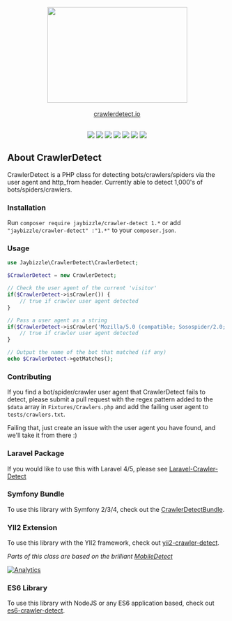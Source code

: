 <p align="center"><a href="http://crawlerdetect.io/" target="_blank"><img src="https://cloud.githubusercontent.com/assets/340752/23082173/1bd1a396-f550-11e6-8aba-4d3c75edea2f.png" width="321" height="219" /></a><br><br>
<a href="http://crawlerdetect.io/" target="_blank">crawlerdetect.io</a>
<br><br>
</p>

<p align="center">
<a href="https://travis-ci.org/JayBizzle/Crawler-Detect"><img src="https://img.shields.io/travis/JayBizzle/Crawler-Detect/master.svg?style=flat-square" /></a>
<a href="https://packagist.org/packages/jaybizzle/crawler-detect"><img src="https://img.shields.io/packagist/dm/JayBizzle/Crawler-Detect.svg?style=flat-square" /></a>
<a href="https://scrutinizer-ci.com/g/JayBizzle/Crawler-Detect/?branch=master"><img src="https://img.shields.io/scrutinizer/g/JayBizzle/Crawler-Detect.svg?style=flat-square" /></a>
<a href="https://github.com/JayBizzle/Crawler-Detect"><img src="https://img.shields.io/badge/license-MIT-ff69b4.svg?style=flat-square" /></a>
<a href="https://packagist.org/packages/jaybizzle/crawler-detect"><img src="https://img.shields.io/packagist/v/jaybizzle/Crawler-Detect.svg?style=flat-square" /></a>
<a href="https://styleci.io/repos/32755917"><img src="https://styleci.io/repos/32755917/shield" /></a>
<a href="https://coveralls.io/github/JayBizzle/Crawler-Detect"><img src="https://img.shields.io/coveralls/JayBizzle/Crawler-Detect/master.svg?style=flat-square" /></a>
</p>

## About CrawlerDetect

CrawlerDetect is a PHP class for detecting bots/crawlers/spiders via the user agent and http_from header. Currently able to detect 1,000's of bots/spiders/crawlers.

### Installation
Run `composer require jaybizzle/crawler-detect 1.*` or add `"jaybizzle/crawler-detect" :"1.*"` to your `composer.json`.

### Usage
```PHP
use Jaybizzle\CrawlerDetect\CrawlerDetect;

$CrawlerDetect = new CrawlerDetect;

// Check the user agent of the current 'visitor'
if($CrawlerDetect->isCrawler()) {
	// true if crawler user agent detected
}

// Pass a user agent as a string
if($CrawlerDetect->isCrawler('Mozilla/5.0 (compatible; Sosospider/2.0; +http://help.soso.com/webspider.htm)')) {
	// true if crawler user agent detected
}

// Output the name of the bot that matched (if any)
echo $CrawlerDetect->getMatches();
```

### Contributing
If you find a bot/spider/crawler user agent that CrawlerDetect fails to detect, please submit a pull request with the regex pattern added to the `$data` array in `Fixtures/Crawlers.php` and add the failing user agent to `tests/crawlers.txt`.

Failing that, just create an issue with the user agent you have found, and we'll take it from there :)

### Laravel Package
If you would like to use this with Laravel 4/5, please see [Laravel-Crawler-Detect](https://github.com/JayBizzle/Laravel-Crawler-Detect)

### Symfony Bundle
To use this library with Symfony 2/3/4, check out the [CrawlerDetectBundle](https://github.com/nicolasmure/CrawlerDetectBundle).

### YII2 Extension
To use this library with the YII2 framework, check out [yii2-crawler-detect](https://github.com/AlikDex/yii2-crawler-detect).

_Parts of this class are based on the brilliant [MobileDetect](https://github.com/serbanghita/Mobile-Detect)_

[![Analytics](https://ga-beacon.appspot.com/UA-72430465-1/Crawler-Detect/readme?pixel)](https://github.com/JayBizzle/Crawler-Detect)

### ES6 Library
To use this library with NodeJS or any ES6 application based, check out [es6-crawler-detect](https://github.com/JefferyHus/es6-crawler-detect).
